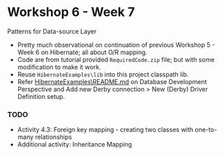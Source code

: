 # Workshop 6 - Week 7

Patterns for Data-source Layer

- Pretty much observational on continuation of previous Workshop 5 - Week 6 on Hibernate; all about O/R mapping.
- Code are from tutorial provided `RequiredCode.zip` file; but with some modification to make it work.
- Reuse `HibernateExamples\lib` into this project classpath lib.
- Refer [HibernateExamples\README.md][1] on 
Database Development Perspective and Add new Derby connection > New (Derby) Driver Definition setup.

[1]: https://github.com/victorskl/sda-tute/blob/master/HibernateExamples/README.md

### TODO

- Activity 4.3: Foreign key mapping - creating two classes with one-to-many relationships
- Additional activity: Inheritance Mapping